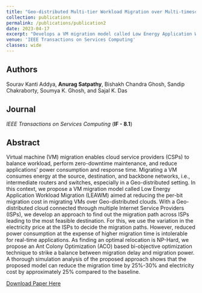 ```yaml
---
title: "Geo-distributed Multi-tier Workload Migration over Multi-timescale Electricity Markets"
collection: publications
permalink: /publications/publication2
date: 2023-04-17
excerpt: "Develops a VM migration model called Low Energy Application Workload Migration (LEWAM) aimed at reducing the per-bit migration cost in migrating VMs over Geo-distributed clouds. With a Geo-distributed cloud-connected through multiple ISPs, the work develops an approach to find out the migration path across ISPs leading to the most feasible destination."
venue: 'IEEE Transactions on Services Computing'
classes: wide
---
```

## Authors
Sourav Kanti Addya, **Anurag Satpathy**, Bishakh Chandra Ghosh, Sandip Chakraborty, Soumya K. Ghosh, and Sajal K. Das

## Journal

*IEEE Transactions on Services Computing* (**IF - 8.1**)

## Abstract
Virtual machine (VM) migration enables cloud service providers (CSPs) to balance workload, perform zero-downtime maintenance, and reduce applications' power consumption and response time. Migrating a VM consumes energy at the source, destination, and backbone networks, i.e., intermediate routers and switches, especially in a Geo-distributed setting. In this context, we propose a VM migration model called Low Energy Application Workload Migration (LEAWM) aimed at reducing the per-bit migration cost in migrating VMs over Geo-distributed clouds. With a Geo-distributed cloud connected through multiple Internet Service Providers (ISPs), we develop an approach to find out the migration path across ISPs leading to the most feasible destination.
For this, we use the variation in the electricity price at the ISPs to decide the migration paths. 
However, reduced power consumption at the expense of higher migration time is intolerable for real-time applications. As finding an optimal relocation is NP-Hard, we propose an Ant Colony Optimization (ACO) based bi-objective optimization technique to strike a balance between migration delay and migration power.
A thorough simulation analysis of the proposed approach shows that the proposed model can reduce the migration time by 25%-30% and electricity cost by approximately 25% compared to the baseline. 

[Download Paper Here](https://ieeexplore.ieee.org/document/10109840)